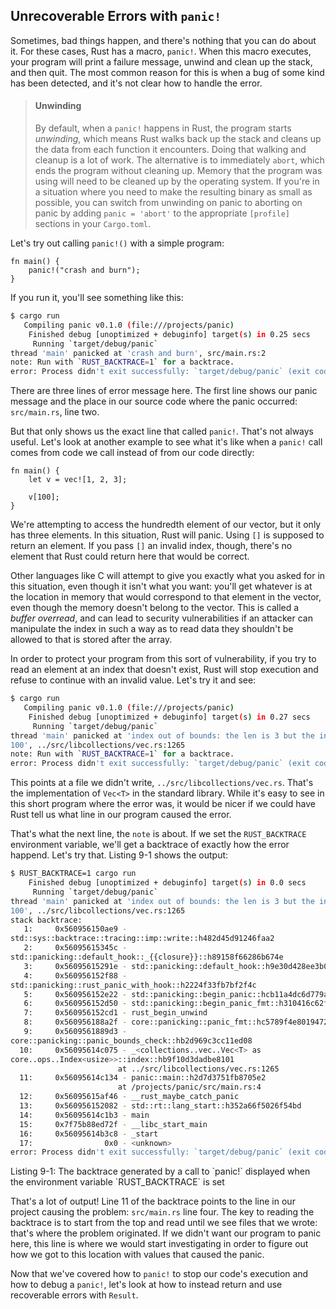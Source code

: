 ## Unrecoverable Errors with `panic!`

Sometimes, bad things happen, and there's nothing that you can do about it. For
these cases, Rust has a macro, `panic!`. When this macro executes, your program
will print a failure message, unwind and clean up the stack, and then quit. The
most common reason for this is when a bug of some kind has been detected, and
it's not clear how to handle the error.

<!-- PROD: START BOX -->

> #### Unwinding
> By default, when a `panic!` happens in Rust, the program starts
> *unwinding*, which means Rust walks back up the stack and cleans up the data
> from each function it encounters. Doing that walking and cleanup is a lot of
> work. The alternative is to immediately `abort`, which ends the program
> without cleaning up. Memory that the program was using will need to be cleaned
> up by the operating system. If you're in a situation where you need to make
> the resulting binary as small as possible, you can switch from unwinding on
> panic to aborting on panic by adding `panic = 'abort'` to the appropriate
> `[profile]` sections in your `Cargo.toml`.

<!-- PROD: END BOX -->

Let's try out calling `panic!()` with a simple program:

```rust,should_panic
fn main() {
    panic!("crash and burn");
}
```

If you run it, you'll see something like this:

```bash
$ cargo run
   Compiling panic v0.1.0 (file:///projects/panic)
    Finished debug [unoptimized + debuginfo] target(s) in 0.25 secs
     Running `target/debug/panic`
thread 'main' panicked at 'crash and burn', src/main.rs:2
note: Run with `RUST_BACKTRACE=1` for a backtrace.
error: Process didn't exit successfully: `target/debug/panic` (exit code: 101)
```

There are three lines of error message here. The first line shows our panic
message and the place in our source code where the panic occurred:
`src/main.rs`, line two.

But that only shows us the exact line that called `panic!`. That's not always
useful. Let's look at another example to see what it's like when a `panic!`
call comes from code we call instead of from our code directly:

```rust,should_panic
fn main() {
    let v = vec![1, 2, 3];

    v[100];
}
```

We're attempting to access the hundredth element of our vector, but it only has
three elements. In this situation, Rust will panic. Using `[]` is supposed to
return an element. If you pass `[]` an invalid index, though, there's no
element that Rust could return here that would be correct.

Other languages like C will attempt to give you exactly what you asked for in
this situation, even though it isn't what you want: you'll get whatever is at
the location in memory that would correspond to that element in the vector,
even though the memory doesn't belong to the vector. This is called a *buffer
overread*, and can lead to security vulnerabilities if an attacker can
manipulate the index in such a way as to read data they shouldn't be allowed to
that is stored after the array.

In order to protect your program from this sort of vulnerability, if you try to
read an element at an index that doesn't exist, Rust will stop execution and
refuse to continue with an invalid value. Let's try it and see:

```bash
$ cargo run
   Compiling panic v0.1.0 (file:///projects/panic)
    Finished debug [unoptimized + debuginfo] target(s) in 0.27 secs
     Running `target/debug/panic`
thread 'main' panicked at 'index out of bounds: the len is 3 but the index is
100', ../src/libcollections/vec.rs:1265
note: Run with `RUST_BACKTRACE=1` for a backtrace.
error: Process didn't exit successfully: `target/debug/panic` (exit code: 101)
```

This points at a file we didn't write, `../src/libcollections/vec.rs`. That's
the implementation of `Vec<T>` in the standard library. While it's easy to see
in this short program where the error was, it would be nicer if we could have
Rust tell us what line in our program caused the error.

That's what the next line, the `note` is about. If we set the `RUST_BACKTRACE`
environment variable, we'll get a backtrace of exactly how the error happend.
Let's try that. Listing 9-1 shows the output:

```bash
$ RUST_BACKTRACE=1 cargo run
    Finished debug [unoptimized + debuginfo] target(s) in 0.0 secs
     Running `target/debug/panic`
thread 'main' panicked at 'index out of bounds: the len is 3 but the index is
100', ../src/libcollections/vec.rs:1265
stack backtrace:
   1:     0x560956150ae9 -
std::sys::backtrace::tracing::imp::write::h482d45d91246faa2
   2:     0x56095615345c -
std::panicking::default_hook::_{{closure}}::h89158f66286b674e
   3:     0x56095615291e - std::panicking::default_hook::h9e30d428ee3b0c43
   4:     0x560956152f88 -
std::panicking::rust_panic_with_hook::h2224f33fb7bf2f4c
   5:     0x560956152e22 - std::panicking::begin_panic::hcb11a4dc6d779ae5
   6:     0x560956152d50 - std::panicking::begin_panic_fmt::h310416c62f3935b3
   7:     0x560956152cd1 - rust_begin_unwind
   8:     0x560956188a2f - core::panicking::panic_fmt::hc5789f4e80194729
   9:     0x5609561889d3 -
core::panicking::panic_bounds_check::hb2d969c3cc11ed08
  10:     0x56095614c075 - _<collections..vec..Vec<T> as
core..ops..Index<usize>>::index::hb9f10d3dadbe8101
                        at ../src/libcollections/vec.rs:1265
  11:     0x56095614c134 - panic::main::h2d7d3751fb8705e2
                        at /projects/panic/src/main.rs:4
  12:     0x56095615af46 - __rust_maybe_catch_panic
  13:     0x560956152082 - std::rt::lang_start::h352a66f5026f54bd
  14:     0x56095614c1b3 - main
  15:     0x7f75b88ed72f - __libc_start_main
  16:     0x56095614b3c8 - _start
  17:                0x0 - <unknown>
error: Process didn't exit successfully: `target/debug/panic` (exit code: 101)
```

<caption>
Listing 9-1: The backtrace generated by a call to `panic!` displayed when
the environment variable `RUST_BACKTRACE` is set
</caption>

That's a lot of output! Line 11 of the backtrace points to the line in our
project causing the problem: `src/main.rs` line four. The key to reading the
backtrace is to start from the top and read until we see files that we wrote:
that's where the problem originated. If we didn't want our program to panic
here, this line is where we would start investigating in order to figure out
how we got to this location with values that caused the panic.

Now that we've covered how to `panic!` to stop our code's execution and how to
debug a `panic!`, let's look at how to instead return and use recoverable
errors with `Result`.
